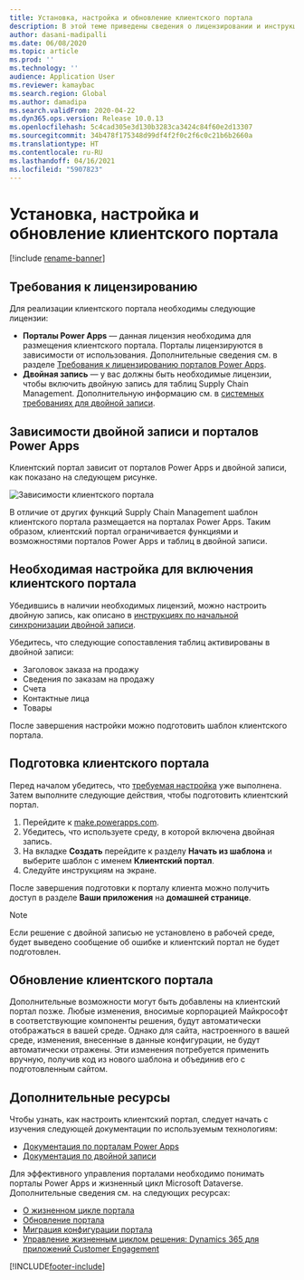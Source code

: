 ```yaml
---
title: Установка, настройка и обновление клиентского портала
description: В этой теме приведены сведения о лицензировании и инструкции по установке для клиентского портала.
author: dasani-madipalli
ms.date: 06/08/2020
ms.topic: article
ms.prod: ''
ms.technology: ''
audience: Application User
ms.reviewer: kamaybac
ms.search.region: Global
ms.author: damadipa
ms.search.validFrom: 2020-04-22
ms.dyn365.ops.version: Release 10.0.13
ms.openlocfilehash: 5c4cad305e3d130b3283ca3424c84f60e2d13307
ms.sourcegitcommit: 34b478f175348d99df4f2f0c2f6c0c21b6b2660a
ms.translationtype: HT
ms.contentlocale: ru-RU
ms.lasthandoff: 04/16/2021
ms.locfileid: "5907823"
---
```

# <a name="install-set-up-and-update-the-customer-portal"></a>Установка, настройка и обновление клиентского портала

[!include [rename-banner](~/includes/cc-data-platform-banner.md)]

## <a name="licensing-requirements"></a>Требования к лицензированию

Для реализации клиентского портала необходимы следующие лицензии:

- **Порталы Power Apps** — данная лицензия необходима для размещения клиентского портала. Порталы лицензируются в зависимости от использования. Дополнительные сведения см. в разделе [Требования к лицензированию порталов Power Apps](/power-platform/admin/powerapps-flow-licensing-faq#portals).
- **Двойная запись** — у вас должны быть необходимые лицензии, чтобы включить двойную запись для таблиц Supply Chain Management. Дополнительную информацию см. в [системных требованиях для двойной записи](../../fin-ops-core/dev-itpro/data-entities/dual-write/dual-write-system-req.md).

## <a name="dependencies-on-dual-write-and-power-apps-portals"></a>Зависимости двойной записи и порталов Power Apps

Клиентский портал зависит от порталов Power Apps и двойной записи, как показано на следующем рисунке.

![Зависимости клиентского портала](media/customer-portal-elements.png "Зависимости клиентского портала")

В отличие от других функций Supply Chain Management шаблон клиентского портала размещается на порталах Power Apps. Таким образом, клиентский портал ограничивается функциями и возможностями порталов Power Apps и таблиц в двойной записи.

## <a name="required-setup-to-enable-the-customer-portal"></a><a name="required-setup"></a>Необходимая настройка для включения клиентского портала

Убедившись в наличии необходимых лицензий, можно настроить двойную запись, как описано в [инструкциях по начальной синхронизации двойной записи](/dynamics365/supply-chain/sales-marketing/enable-entity-map).

Убедитесь, что следующие сопоставления таблиц активированы в двойной записи:

- Заголовок заказа на продажу
- Сведения по заказам на продажу
- Счета
- Контактные лица
- Товары

После завершения настройки можно подготовить шаблон клиентского портала.

## <a name="provision-the-customer-portal"></a>Подготовка клиентского портала

Перед началом убедитесь, что [требуемая настройка](#required-setup) уже выполнена. Затем выполните следующие действия, чтобы подготовить клиентский портал.

1. Перейдите к [make.powerapps.com](https://make.powerapps.com/).
2. Убедитесь, что используете среду, в которой включена двойная запись.
3. На вкладке **Создать** перейдите к разделу **Начать из шаблона** и выберите шаблон с именем **Клиентский портал**.
4. Следуйте инструкциям на экране.

После завершения подготовки к порталу клиента можно получить доступ в разделе **Ваши приложения** на **домашней странице**.

> [!NOTE]
> Если решение с двойной записью не установлено в рабочей среде, будет выведено сообщение об ошибке и клиентский портал не будет подготовлен.

## <a name="update-the-customer-portal"></a>Обновление клиентского портала

Дополнительные возможности могут быть добавлены на клиентский портал позже. Любые изменения, вносимые корпорацией Майкрософт в соответствующие компоненты решения, будут автоматически отображаться в вашей среде. Однако для сайта, настроенного в вашей среде, изменения, внесенные в данные конфигурации, не будут автоматически отражены. Эти изменения потребуется применить вручную, получив код из нового шаблона и объединив его с подготовленным сайтом.

## <a name="additional-resources"></a>Дополнительные ресурсы

Чтобы узнать, как настроить клиентский портал, следует начать с изучения следующей документации по используемым технологиям:

- [Документация по порталам Power Apps](/powerapps/maker/portals/overview)
- [Документация по двойной записи](../../fin-ops-core/dev-itpro/data-entities/dual-write/dual-write-home-page.md)

Для эффективного управления порталами необходимо понимать порталы Power Apps и жизненный цикл Microsoft Dataverse. Дополнительные сведения см. на следующих ресурсах:

- [О жизненном цикле портала](/powerapps/maker/portals/admin/portal-lifecycle)
- [Обновление портала](/powerapps/maker/portals/admin/upgrade-portal)
- [Миграция конфигурации портала](/powerapps/maker/portals/admin/migrate-portal-configuration)
- [Управление жизненным циклом решения: Dynamics 365 для приложений Customer Engagement](https://www.microsoft.com/download/details.aspx?id=57777)


[!INCLUDE[footer-include](../../includes/footer-banner.md)]